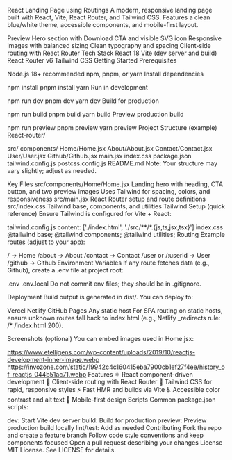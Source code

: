 React Landing Page using Routings
A modern, responsive landing page built with React, Vite, React Router, and Tailwind CSS. Features a clean blue/white theme, accessible components, and mobile-first layout.


Preview
Hero section with Download CTA and visible SVG icon
Responsive images with balanced sizing
Clean typography and spacing
Client-side routing with React Router
Tech Stack
React 18
Vite (dev server and build)
React Router v6
Tailwind CSS
Getting Started
Prerequisites

Node.js 18+ recommended
npm, pnpm, or yarn
Install dependencies

npm install
pnpm install
yarn
Run in development

npm run dev
pnpm dev
yarn dev
Build for production

npm run build
pnpm build
yarn build
Preview production build

npm run preview
pnpm preview
yarn preview
Project Structure (example)
React-router/

src/
components/
Home/Home.jsx
About/About.jsx
Contact/Contact.jsx
User/User.jsx
Github/Github.jsx
main.jsx
index.css
package.json
tailwind.config.js
postcss.config.js
README.md
Note: Your structure may vary slightly; adjust as needed.

Key Files
src/components/Home/Home.jsx
Landing hero with heading, CTA button, and two preview images
Uses Tailwind for spacing, colors, and responsiveness
src/main.jsx
React Router setup and route definitions
src/index.css
Tailwind base, components, and utilities
Tailwind Setup (quick reference)
Ensure Tailwind is configured for Vite + React:

tailwind.config.js
content: ['./index.html', './src/**/*.{js,ts,jsx,tsx}']
index.css
@tailwind base;
@tailwind components;
@tailwind utilities;
Routing
Example routes (adjust to your app):

/ → Home
/about → About
/contact → Contact
/user or /:userId → User
/github → Github
Environment Variables
If any route fetches data (e.g., Github), create a .env file at project root:

.env
.env.local
Do not commit env files; they should be in .gitignore.

Deployment
Build output is generated in dist/. You can deploy to:

Vercel
Netlify
GitHub Pages
Any static host
For SPA routing on static hosts, ensure unknown routes fall back to index.html (e.g., Netlify _redirects rule: /* /index.html 200).

Screenshots (optional)
You can embed images used in Home.jsx:

https://www.etelligens.com/wp-content/uploads/2019/10/reactjs-development-inner-image.webp
https://invozone.com/static/19942c4c160415eba7900cb1ef27f4ee/history_of_reactjs_044b51ac71.webp
Features
⚛️ React component-driven development
🧭 Client-side routing with React Router
🎨 Tailwind CSS for rapid, responsive styles
⚡ Fast HMR and builds via Vite
♿ Accessible color contrast and alt text
📱 Mobile-first design
Scripts
Common package.json scripts:

dev: Start Vite dev server
build: Build for production
preview: Preview production build locally
lint/test: Add as needed
Contributing
Fork the repo and create a feature branch
Follow code style conventions and keep components focused
Open a pull request describing your changes
License
MIT License. See LICENSE for details.